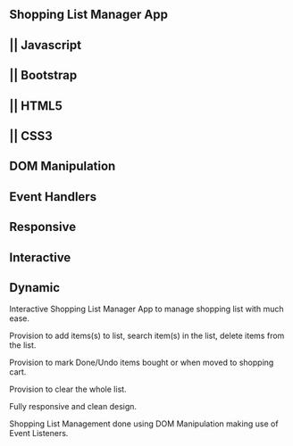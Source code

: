 ## Shopping List Manager App

## || Javascript

## || Bootstrap

## || HTML5

## || CSS3

## DOM Manipulation 

## Event Handlers 

## Responsive

## Interactive

## Dynamic

Interactive Shopping List Manager App to manage shopping list with much ease.

Provision to add items(s) to list, search item(s) in the list, delete items from the list.

Provision to mark Done/Undo items bought or when moved to shopping cart.

Provision to clear the whole list.

Fully responsive and clean design.

Shopping List Management done using DOM Manipulation making use of Event Listeners.

